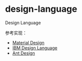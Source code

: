 # design-language
Design Language

参考实现：
* [Material Design](https://material.io/)
* [IBM Design Language](https://www.ibm.com/design/language/) 
* [Ant Design](https://ant.design/)

